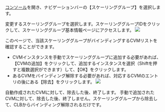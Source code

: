 [コンソール](https://console.cloud.tencent.com/autoscaling)を開き、ナビゲーションバーの【スケーリンググループ】を選択します。

変更するスケーリンググループを選択します。スケーリンググループIDをクリックして、スケーリンググループ基本情報ページにアクセスします。
![](http://mccdn.qcloud.com/static/img/bae3ec563534769d6c38143b60299d74/image.png)

このページで、当該スケーリンググループがバインディングするCVMリストを確認することができます。
- CVMインスタンスを手動でスケーリンググループに追加する必要があれば、【CVMの追加】をクリックして、追加するインスタンスを選択（Shiftを押すと複数選択ができます）して、【OK】をクリックします。
- あるCVMをバインディング解除する必要があれば、対応するCVMのエントリの後にある【除去】をクリックします。
![](http://mccdn.qcloud.com/static/img/ac4e495a20c3aa69836f3eefb6fdb609/image.png)

自動作成されたCVMに対して、除去した後、終了します。
手動で追加されたCVMに対して、除去した後、終了しません。スケーリンググループから除去して、CLBからバインディング解除されるだけです。

